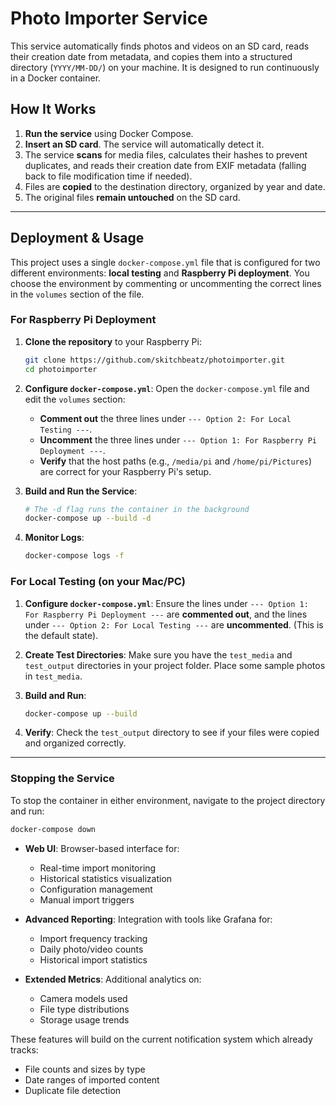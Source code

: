 # Photo Importer Service

This service automatically finds photos and videos on an SD card, reads their creation date from metadata, and copies them into a structured directory (`YYYY/MM-DD/`) on your machine. It is designed to run continuously in a Docker container.

## How It Works

1.  **Run the service** using Docker Compose.
2.  **Insert an SD card**. The service will automatically detect it.
3.  The service **scans** for media files, calculates their hashes to prevent duplicates, and reads their creation date from EXIF metadata (falling back to file modification time if needed).
4.  Files are **copied** to the destination directory, organized by year and date.
5.  The original files **remain untouched** on the SD card.

---

## Deployment & Usage

This project uses a single `docker-compose.yml` file that is configured for two different environments: **local testing** and **Raspberry Pi deployment**. You choose the environment by commenting or uncommenting the correct lines in the `volumes` section of the file.

### For Raspberry Pi Deployment

1.  **Clone the repository** to your Raspberry Pi:
    ```bash
    git clone https://github.com/skitchbeatz/photoimporter.git
    cd photoimporter
    ```

2.  **Configure `docker-compose.yml`**:
    Open the `docker-compose.yml` file and edit the `volumes` section:
    - **Comment out** the three lines under `--- Option 2: For Local Testing ---`.
    - **Uncomment** the three lines under `--- Option 1: For Raspberry Pi Deployment ---`.
    - **Verify** that the host paths (e.g., `/media/pi` and `/home/pi/Pictures`) are correct for your Raspberry Pi's setup.

3.  **Build and Run the Service**:
    ```bash
    # The -d flag runs the container in the background
    docker-compose up --build -d
    ```

4.  **Monitor Logs**:
    ```bash
    docker-compose logs -f
    ```

### For Local Testing (on your Mac/PC)

1.  **Configure `docker-compose.yml`**:
    Ensure the lines under `--- Option 1: For Raspberry Pi Deployment ---` are **commented out**, and the lines under `--- Option 2: For Local Testing ---` are **uncommented**. (This is the default state).

2.  **Create Test Directories**:
    Make sure you have the `test_media` and `test_output` directories in your project folder. Place some sample photos in `test_media`.

3.  **Build and Run**:
    ```bash
    docker-compose up --build
    ```

4.  **Verify**: Check the `test_output` directory to see if your files were copied and organized correctly.

---

### Stopping the Service

To stop the container in either environment, navigate to the project directory and run:
```bash
docker-compose down
```

- **Web UI**: Browser-based interface for:
  - Real-time import monitoring
  - Historical statistics visualization
  - Configuration management
  - Manual import triggers

- **Advanced Reporting**: Integration with tools like Grafana for:
  - Import frequency tracking
  - Daily photo/video counts
  - Historical import statistics

- **Extended Metrics**: Additional analytics on:
  - Camera models used
  - File type distributions
  - Storage usage trends

These features will build on the current notification system which already tracks:
- File counts and sizes by type
- Date ranges of imported content
- Duplicate file detection
